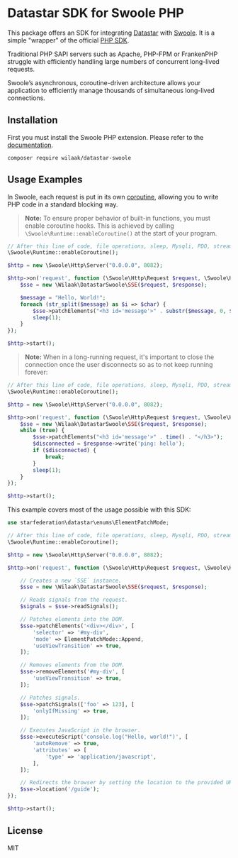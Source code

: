 # Datastar SDK for Swoole PHP

This package offers an SDK for integrating [Datastar](https://data-star.dev) with [Swoole](https://wiki.swoole.com/en/#/). It is a simple "wrapper" of the official [PHP SDK](https://github.com/starfederation/datastar-php).

Traditional PHP SAPI servers such as Apache, PHP-FPM or FrankenPHP struggle with efficiently handling large numbers of concurrent long-lived requests.

Swoole’s asynchronous, coroutine-driven architecture allows your application to efficiently manage thousands of simultaneous long-lived connections.

## Installation

First you must install the Swoole PHP extension. Please refer to the [documentation](https://wiki.swoole.com/en/#/environment?id=pecl).

    composer require wilaak/datastar-swoole

## Usage Examples

In Swoole, each request is put in its own [coroutine](https://wiki.swoole.com/en/#/coroutine), allowing you to write PHP code in a standard blocking way.

> **Note:** To ensure proper behavior of built-in functions, you must enable coroutine hooks. This is achieved by calling `\Swoole\Runtime::enableCoroutine()` at the start of your program.

```PHP
// After this line of code, file operations, sleep, Mysqli, PDO, streams, etc., all become asynchronous IO.
\Swoole\Runtime::enableCoroutine();

$http = new \Swoole\Http\Server("0.0.0.0", 8082);

$http->on('request', function (\Swoole\Http\Request $request, \Swoole\Http\Response $response) {
    $sse = new \Wilaak\DatastarSwoole\SSE($request, $response);

    $message = "Hello, World!";
    foreach (str_split($message) as $i => $char) {
        $sse->patchElements("<h3 id='message'>" . substr($message, 0, $i + 1) . "</h3>");
        sleep(1);
    }
});

$http->start();
```

> **Note:** When in a long-running request, it's important to close the connection once the user disconnects so as to not keep running forever:

```PHP
// After this line of code, file operations, sleep, Mysqli, PDO, streams, etc., all become asynchronous IO.
\Swoole\Runtime::enableCoroutine();

$http = new \Swoole\Http\Server("0.0.0.0", 8082);

$http->on('request', function (\Swoole\Http\Request $request, \Swoole\Http\Response $response) {
    $sse = new \Wilaak\DatastarSwoole\SSE($request, $response);
    while (true) {
        $sse->patchElements("<h3 id='message'>" . time() . "</h3>");
        $disconnected = $response->write('ping: hello');
        if ($disconnected) {
            break;
        }
        sleep(1);
    }
});

$http->start();
```

This example covers most of the usage possible with this SDK:

```php
use starfederation\datastar\enums\ElementPatchMode;

// After this line of code, file operations, sleep, Mysqli, PDO, streams, etc., all become asynchronous IO.
\Swoole\Runtime::enableCoroutine();

$http = new \Swoole\Http\Server("0.0.0.0", 8082);

$http->on('request', function (\Swoole\Http\Request $request, \Swoole\Http\Response $response) {

    // Creates a new `SSE` instance.
    $sse = new \Wilaak\DatastarSwoole\SSE($request, $response);

    // Reads signals from the request.
    $signals = $sse->readSignals();

    // Patches elements into the DOM.
    $sse->patchElements('<div></div>', [
        'selector' => '#my-div',
        'mode' => ElementPatchMode::Append,
        'useViewTransition' => true,
    ]);

    // Removes elements from the DOM.
    $sse->removeElements('#my-div', [
        'useViewTransition' => true,
    ]);

    // Patches signals.
    $sse->patchSignals(['foo' => 123], [
        'onlyIfMissing' => true,
    ]);

    // Executes JavaScript in the browser.
    $sse->executeScript('console.log("Hello, world!")', [
        'autoRemove' => true,
        'attributes' => [
            'type' => 'application/javascript',
        ],
    ]);

    // Redirects the browser by setting the location to the provided URI.
    $sse->location('/guide');
});

$http->start();
```

## License

MIT